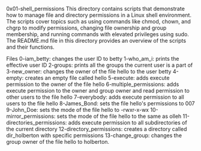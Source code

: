 0x01-shell_permissions
This directory contains scripts that demonstrate how to manage file and directory permissions in a Linux shell environment. The scripts cover topics such as using commands like chmod, chown, and chgrp to modify permissions, changing file ownership and group membership, and running commands with elevated privileges using sudo. The README.md file in this directory provides an overview of the scripts and their functions.

Files
0-iam_betty: changes the user ID to betty
1-who_am_i: prints the effective user ID
2-groups: prints all the groups the current user is a part of
3-new_owner: changes the owner of the file hello to the user betty
4-empty: creates an empty file called hello
5-execute: adds execute permission to the owner of the file hello
6-multiple_permissions: adds execute permission to the owner and group owner and read permission to other users to the file hello
7-everybody: adds execute permission to all users to the file hello
8-James_Bond: sets the file hello's permissions to 007
9-John_Doe: sets the mode of the file hello to -rwxr-x-wx
10-mirror_permissions: sets the mode of the file hello to the same as olleh
11-directories_permissions: adds execute permission to all subdirectories of the current directory
12-directory_permissions: creates a directory called dir_holberton with specific permissions
13-change_group: changes the group owner of the file hello to holberton.